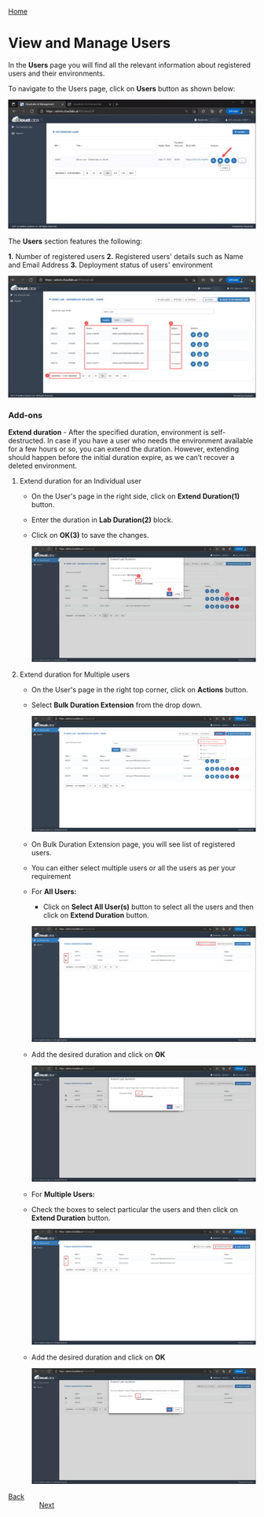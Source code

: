 [Home](./../README.md)

# View and Manage Users

In the **Users** page you will find all the relevant information about registered users and their environments.

To navigate to the Users page, click on **Users** button as shown below:

   ![](media/imageuser00.png) 

The **Users** section features the following:

   **1.** Number of registered users
   **2.** Registered users' details such as Name and Email Address
   **3.** Deployment status of users' environment
   
   ![](media/imageuser3.png) 


### **Add-ons**

**Extend duration** - After the specified duration, environment is self-destructed. In case if you have a user who needs the environment available for a few hours or so, you can extend the duration. However, extending should happen before the initial duration expire, as we can’t recover a deleted environment.

1. Extend duration for an Individual user

   * On the User's page in the right side, click on **Extend Duration(1)** button. 
   * Enter the duration in **Lab Duration(2)** block.
   * Click on **OK(3)** to save the changes.

      ![](media/image8.png) 

2. Extend duration for Multiple users

   * On the User's page in the right top corner, click on **Actions** button.
   * Select **Bulk Duration Extension** from the drop down.

      ![](media/image12.png)
   
   * On Bulk Duration Extension page, you will see list of registered users.
   * You can either select multiple users or all the users as per your requirement
   * For **All Users:**
     - Click on **Select All User(s)** button to select all the users and then click on **Extend Duration** button.
   
      ![](media/image11.png) 

   - Add the desired duration and click on **OK**
   
      ![](media/image13.png) 
   
   * For **Multiple Users:** 
    - Check the boxes to select particular the users and then click on **Extend Duration** button.
  
      ![](media/image10.png)
   
   - Add the desired duration and click on **OK**

      ![](media/image14.png) 

[Back](./Manage-On-Demand-Labs-readme.md)&nbsp;&nbsp;&nbsp;&nbsp;&nbsp;&nbsp;&nbsp;&nbsp;&nbsp;&nbsp;&nbsp;&nbsp;&nbsp;&nbsp;&nbsp;&nbsp;&nbsp;&nbsp;&nbsp;&nbsp;&nbsp;&nbsp;&nbsp;&nbsp;&nbsp;&nbsp;&nbsp;&nbsp;&nbsp;&nbsp;&nbsp;&nbsp;&nbsp;&nbsp;&nbsp;&nbsp;&nbsp;&nbsp;&nbsp;&nbsp;&nbsp;&nbsp;&nbsp;&nbsp;&nbsp;&nbsp;&nbsp;&nbsp;&nbsp;&nbsp;&nbsp;&nbsp;&nbsp;&nbsp;&nbsp;&nbsp;&nbsp;&nbsp;&nbsp;&nbsp;&nbsp;&nbsp;&nbsp;&nbsp;&nbsp;&nbsp;&nbsp;&nbsp;&nbsp;&nbsp;&nbsp;&nbsp;&nbsp;&nbsp;&nbsp;&nbsp;&nbsp;&nbsp;&nbsp;&nbsp;&nbsp;&nbsp;&nbsp;&nbsp;&nbsp;&nbsp;&nbsp;&nbsp;&nbsp;&nbsp;&nbsp;&nbsp;&nbsp;&nbsp;&nbsp;&nbsp;&nbsp;&nbsp;&nbsp;&nbsp;&nbsp;&nbsp;&nbsp;&nbsp;&nbsp;&nbsp;&nbsp;&nbsp;&nbsp;&nbsp;&nbsp;&nbsp;&nbsp;&nbsp;&nbsp;&nbsp;&nbsp;&nbsp;&nbsp;&nbsp;&nbsp;&nbsp;&nbsp;&nbsp;&nbsp;&nbsp;&nbsp;&nbsp;&nbsp;&nbsp;&nbsp;&nbsp;&nbsp;&nbsp;&nbsp;[Next](./Add-Myself-Dedicated-Workspace-for-Instructors-readme.md) 

